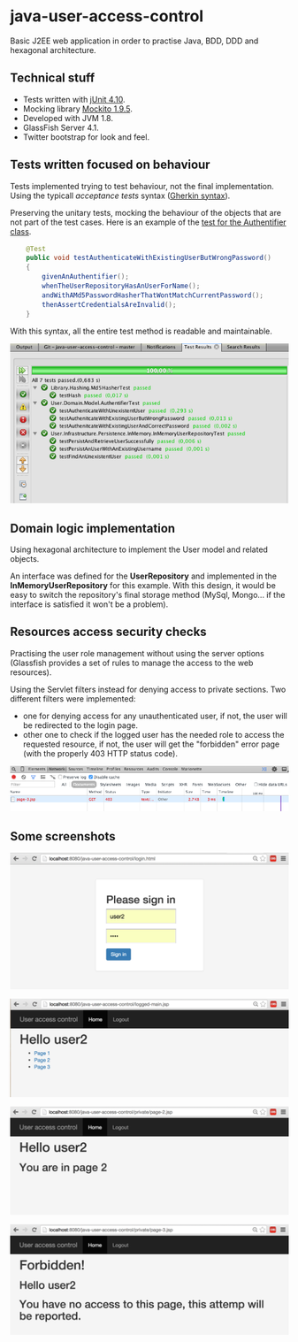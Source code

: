 # java-user-access-control

Basic J2EE web application in order to practise Java, BDD, DDD and hexagonal architecture.

Technical stuff
--------
* Tests written with [jUnit 4.10](http://mvnrepository.com/artifact/junit/junit).
* Mocking library [Mockito 1.9.5](http://mvnrepository.com/artifact/org.mockito/mockito-all/1.9.5).
* Developed with JVM 1.8.
* GlassFish Server 4.1.
* Twitter bootstrap for look and feel.

Tests written focused on behaviour
--------
Tests implemented trying to test behaviour, not the final implementation. Using the typicall *acceptance tests* syntax ([Gherkin syntax](https://github.com/cucumber/cucumber/wiki/Gherkin)).

Preserving the unitary tests, mocking the behaviour of the objects that are not part of the test cases.
Here is an example of the [test for the Authentifier class](https://github.com/odin-delrio/java-user-access-control/blob/master/test/User/Domain/Model/AuthentifierTest.java).

```java
    @Test
    public void testAuthenticateWithExistingUserButWrongPassword()
    {
        givenAnAuthentifier();
        whenTheUserRepositoryHasAnUserForName();
        andWithAMd5PasswordHasherThatWontMatchCurrentPassword();
        thenAssertCredentialsAreInvalid(); 
    }
```
With this syntax, all the entire test method is readable and maintainable.

![Tests passing](/doc/screenshots/tests-passing.png?raw=true "Tests passing")

Domain logic implementation
--------
Using hexagonal architecture to implement the User model and related objects.

An interface was defined for the **UserRepository** and implemented in the **InMemoryUserRepository** for this example.
With this design, it would be easy to switch the repository's final storage method (MySql, Mongo... if the interface is satisfied it won't be a problem).

Resources access security checks
--------
Practising the user role management without using the server options (Glassfish provides a set of rules to manage the access to the web resources).

Using the Servlet filters instead for denying access to private sections. Two different filters were implemented:
* one for denying access for any unauthenticated user, if not, the user will be redirected to the login page.
* other one to check if the logged user has the needed role to access the requested resource, if not, the user will get the "forbidden" error page (with the properly 403 HTTP status code).

![403 code sent](/doc/screenshots/chrome-console-showing-403.png?raw=true "403 code sent")

Some screenshots
--------

![Sign in page](/doc/screenshots/sign-in-page.png?raw=true "Sign in page")

![Main page](/doc/screenshots/main-page.png?raw=true "Main page")

![Private page](/doc/screenshots/private-page-2.png?raw=true "Private page")

![Forbidden message](/doc/screenshots/forbidden-message.png?raw=true "Forbbiden message")
